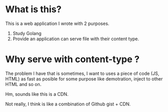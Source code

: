 # What is this?

This is a web application I wrote with 2 purposes.

1. Study Golang
2. Provide an application can serve file with their content type. 


# Why serve with content-type ?

The problem I have that is sometimes, I want to uses a piece of code (JS, HTML) as fast as posible for some purpose like demotration,
inject to other HTML and so on. 

Hm, sounds like this is a CDN.

Not really, I think is like a combination of Github gist + CDN.

